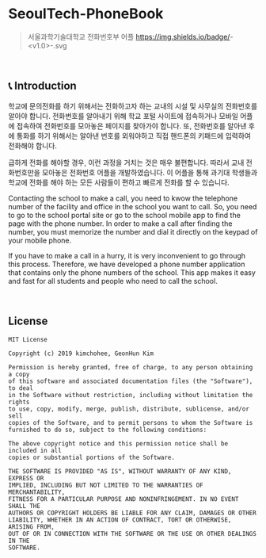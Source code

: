 # SeoulTech-PhoneBook

> 서울과학기술대학교 전화번호부 어플
https://img.shields.io/badge/<version>-<v1.0>-<green>.svg
<br>

## 📞 Introduction

학교에 문의전화를 하기 위해서는 전화하고자 하는 교내의 시설 및 사무실의 전화번호를 알아야 합니다. 전화번호를 알아내기 위해 학교 포털 사이트에 접속하거나 모바일 어플에 접속하여 전화번호를 모아놓은 페이지를 찾아가야 합니다. 또, 전화번호를 알아낸 후에 통화를 하기 위해서는 알아낸 번호를 외워야하고 직접 핸드폰의 키패드에 입력하여 전화해야 합니다.

급하게 전화를 해야할 경우, 이런 과정을 거치는 것은 매우 불편합니다. 따라서 교내 전화번호만을 모아놓은 전화번호 어플을 개발하였습니다. 이 어플을 통해 과기대 학생들과 학교에 전화를 해야 하는 모든 사람들이 편하고 빠르게 전화를 할 수 있습니다.

Contacting the school to make a call, you need to kwow the telephone number of the facility and office in the school you want to call. So, you need to go to the school portal site or go to the school mobile app to find the page with the phone number. In order to make a call after finding the number, you must memorize the number and dial it directly on the keypad of your mobile phone.

If you have to make a call in a hurry, it is very inconvenient to go through this process. Therefore, we have developed a phone number application that contains only the phone numbers of the school. This app makes it easy and fast for all students and people who need to call the school.

<br>

## License

```
MIT License

Copyright (c) 2019 kimchohee, GeonHun Kim

Permission is hereby granted, free of charge, to any person obtaining a copy
of this software and associated documentation files (the "Software"), to deal
in the Software without restriction, including without limitation the rights
to use, copy, modify, merge, publish, distribute, sublicense, and/or sell
copies of the Software, and to permit persons to whom the Software is
furnished to do so, subject to the following conditions:

The above copyright notice and this permission notice shall be included in all
copies or substantial portions of the Software.

THE SOFTWARE IS PROVIDED "AS IS", WITHOUT WARRANTY OF ANY KIND, EXPRESS OR
IMPLIED, INCLUDING BUT NOT LIMITED TO THE WARRANTIES OF MERCHANTABILITY,
FITNESS FOR A PARTICULAR PURPOSE AND NONINFRINGEMENT. IN NO EVENT SHALL THE
AUTHORS OR COPYRIGHT HOLDERS BE LIABLE FOR ANY CLAIM, DAMAGES OR OTHER
LIABILITY, WHETHER IN AN ACTION OF CONTRACT, TORT OR OTHERWISE, ARISING FROM,
OUT OF OR IN CONNECTION WITH THE SOFTWARE OR THE USE OR OTHER DEALINGS IN THE
SOFTWARE.
```
